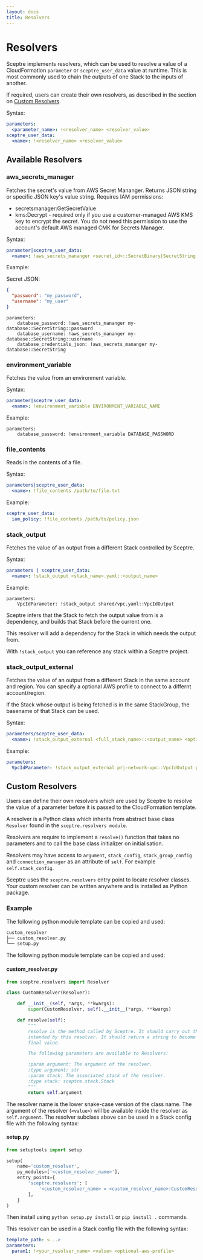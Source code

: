 ```yaml
---
layout: docs
title: Resolvers
---
```


# Resolvers

Sceptre implements resolvers, which can be used to resolve a value of
a CloudFormation `parameter` or `sceptre_user_data` value at runtime. This is
most commonly used to chain the outputs of one Stack to the inputs of another.

If required, users can create their own resolvers, as described in the section
on [Custom Resolvers](#custom-resolvers).

Syntax:

```yaml
parameters:
  <parameter_name>: !<resolver_name> <resolver_value>
sceptre_user_data:
  <name>: !<resolver_name> <resolver_value>
```

## Available Resolvers

### aws_secrets_manager

Fetches the secret's value from AWS Secret Mananger. Returns JSON string or specific JSON
key's value string. Requires IAM permissions:

* secretsmanager:GetSecretValue
* kms:Decrypt - required only if you use a customer-managed AWS KMS key to encrypt the
  secret. You do not need this permission to use the account's default AWS managed CMK
  for Secrets Manager.

Syntax:

```yaml
parameter|sceptre_user_data:
  <name>: !aws_secrets_mananger <secret_id>::SecretBinary|SecretString::<optional-secret_value_json_key>
```

Example:

Secret JSON:
```json
{
  "password": "my_password",
  "username": "my_user"
}
```
```
parameters:
    database_password: !aws_secrets_mananger my-database::SecretString::password
    database_username: !aws_secrets_mananger my-database::SecretString::username
    database_credentials_json: !aws_secrets_mananger my-database::SecretString
```

### environment_variable

Fetches the value from an environment variable.

Syntax:

```yaml
parameter|sceptre_user_data:
  <name>: !environment_variable ENVIRONMENT_VARIABLE_NAME
```

Example:

```
parameters:
    database_password: !environment_variable DATABASE_PASSWORD
```

### file_contents

Reads in the contents of a file.

Syntax:

```yaml
parameters|sceptre_user_data:
  <name>: !file_contents /path/to/file.txt
```

Example:

```yaml
sceptre_user_data:
  iam_policy: !file_contents /path/to/policy.json
```

### stack_output

Fetches the value of an output from a different Stack controlled by Sceptre.

Syntax:

```yaml
parameters | sceptre_user_data:
  <name>: !stack_output <stack_name>.yaml::<output_name>
```

Example:

```
parameters:
    VpcIdParameter: !stack_output shared/vpc.yaml::VpcIdOutput
```

Sceptre infers that the Stack to fetch the output value from is a dependency,
and builds that Stack before the current one.

This resolver will add a dependency for the Stack in which needs the output
from.

With `!stack_output` you can reference any stack within a Sceptre project.

### stack_output_external

Fetches the value of an output from a different Stack in the same account and
region. You can specify a optional AWS profile to connect to a differnt
account/region.

If the Stack whose output is being fetched is in the same StackGroup, the
basename of that Stack can be used.

Syntax:

```yaml
parameters/sceptre_user_data:
  <name>: !stack_output_external <full_stack_name>::<output_name> <optional-aws-profile-name>
```

Example:

```yaml
parameters:
  VpcIdParameter: !stack_output_external prj-network-vpc::VpcIdOutput prod
```

## Custom Resolvers

Users can define their own resolvers which are used by Sceptre to resolve the
value of a parameter before it is passed to the CloudFormation template.

A resolver is a Python class which inherits from abstract base class `Resolver`
found in the `sceptre.resolvers module`.

Resolvers are require to implement a `resolve()` function that takes no
parameters and to call the base class initializer on initialisation.

Resolvers may have access to `argument`, `stack_config`, `stack_group_config`
and `connection_manager` as an attribute of `self`. For example
`self.stack_config`.

Sceptre uses the `sceptre.resolvers` entry point to locate resolver classes.
Your custom resolver can be written anywhere and is installed as Python
package.

### Example

The following python module template can be copied and used:

```bash
custom_resolver
├── custom_resolver.py
└── setup.py
```

The following python module template can be copied and used:

#### custom_resolver.py

```python
from sceptre.resolvers import Resolver

class CustomResolver(Resolver):

    def __init__(self, *args, **kwargs):
        super(CustomResolver, self).__init__(*args, **kwargs)

    def resolve(self):
        """
        resolve is the method called by Sceptre. It should carry out the work
        intended by this resolver. It should return a string to become the
        final value.

        The following parameters are available to Resolvers:

        :param argument: The argument of the resolver.
        :type argument: str
        :param stack: The associated stack of the resolver.
        :type stack: sceptre.stack.Stack
        """
        return self.argument
```

The resolver name is the lower snake-case version of the class name. The
argument of the resolver (`<value>`) will be available inside the resolver as
`self.argument`. The resolver subclass above can be used in a Stack config file
with the following syntax:

#### setup.py

```python
from setuptools import setup

setup(
    name='custom_resolver',
    py_modules=['<custom_resolver_name>'],
    entry_points={
        'sceptre.resolvers': [
            '<custom_resolver_name> = <custom_resolver_name>:CustomResolver',
        ],
    }
)
```

Then install using `python setup.py install` or `pip install .` commands.

This resolver can be used in a Stack config file with the following syntax:

```yaml
template_path: <...>
parameters:
  param1: !<your_resolver_name> <value> <optional-aws-profile>
```
